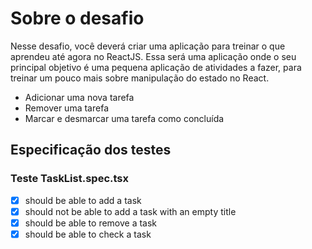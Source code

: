 # Sobre o desafio
Nesse desafio, você deverá criar uma aplicação para treinar o que aprendeu até agora no ReactJS.
Essa será uma aplicação onde o seu principal objetivo é uma pequena aplicação de atividades a fazer, para treinar um pouco mais sobre manipulação do estado no React.
  - Adicionar uma nova tarefa
  - Remover uma tarefa
  - Marcar e desmarcar uma tarefa como concluída

## Especificação dos testes
### Teste TaskList.spec.tsx
- [x] should be able to add a task
- [x] should not be able to add a task with an empty title
- [x] should be able to remove a task
- [x] should be able to check a task